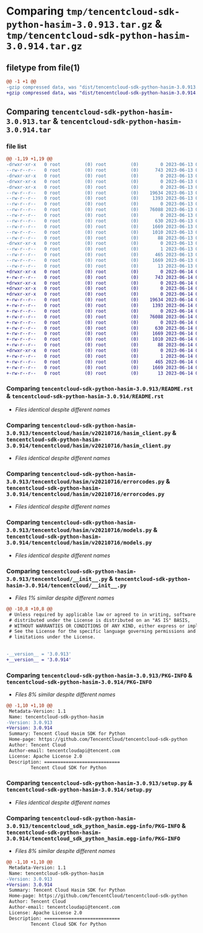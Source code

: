 # Comparing `tmp/tencentcloud-sdk-python-hasim-3.0.913.tar.gz` & `tmp/tencentcloud-sdk-python-hasim-3.0.914.tar.gz`

## filetype from file(1)

```diff
@@ -1 +1 @@
-gzip compressed data, was "dist/tencentcloud-sdk-python-hasim-3.0.913.tar", last modified: Tue Jun 13 02:12:30 2023, max compression
+gzip compressed data, was "dist/tencentcloud-sdk-python-hasim-3.0.914.tar", last modified: Wed Jun 14 00:27:25 2023, max compression
```

## Comparing `tencentcloud-sdk-python-hasim-3.0.913.tar` & `tencentcloud-sdk-python-hasim-3.0.914.tar`

### file list

```diff
@@ -1,19 +1,19 @@
-drwxr-xr-x   0 root         (0) root         (0)        0 2023-06-13 02:12:30.000000 tencentcloud-sdk-python-hasim-3.0.913/
--rw-r--r--   0 root         (0) root         (0)      743 2023-06-13 02:12:30.000000 tencentcloud-sdk-python-hasim-3.0.913/README.rst
-drwxr-xr-x   0 root         (0) root         (0)        0 2023-06-13 02:12:30.000000 tencentcloud-sdk-python-hasim-3.0.913/tencentcloud/
-drwxr-xr-x   0 root         (0) root         (0)        0 2023-06-13 02:12:30.000000 tencentcloud-sdk-python-hasim-3.0.913/tencentcloud/hasim/
-drwxr-xr-x   0 root         (0) root         (0)        0 2023-06-13 02:12:30.000000 tencentcloud-sdk-python-hasim-3.0.913/tencentcloud/hasim/v20210716/
--rw-r--r--   0 root         (0) root         (0)    19634 2023-06-13 02:12:30.000000 tencentcloud-sdk-python-hasim-3.0.913/tencentcloud/hasim/v20210716/hasim_client.py
--rw-r--r--   0 root         (0) root         (0)     1393 2023-06-13 02:12:30.000000 tencentcloud-sdk-python-hasim-3.0.913/tencentcloud/hasim/v20210716/errorcodes.py
--rw-r--r--   0 root         (0) root         (0)        0 2023-06-13 02:12:30.000000 tencentcloud-sdk-python-hasim-3.0.913/tencentcloud/hasim/v20210716/__init__.py
--rw-r--r--   0 root         (0) root         (0)    76088 2023-06-13 02:12:30.000000 tencentcloud-sdk-python-hasim-3.0.913/tencentcloud/hasim/v20210716/models.py
--rw-r--r--   0 root         (0) root         (0)        0 2023-06-13 02:12:30.000000 tencentcloud-sdk-python-hasim-3.0.913/tencentcloud/hasim/__init__.py
--rw-r--r--   0 root         (0) root         (0)      630 2023-06-13 02:12:30.000000 tencentcloud-sdk-python-hasim-3.0.913/tencentcloud/__init__.py
--rw-r--r--   0 root         (0) root         (0)     1669 2023-06-13 02:12:30.000000 tencentcloud-sdk-python-hasim-3.0.913/PKG-INFO
--rw-r--r--   0 root         (0) root         (0)     1010 2023-06-13 02:12:30.000000 tencentcloud-sdk-python-hasim-3.0.913/setup.py
--rw-r--r--   0 root         (0) root         (0)       88 2023-06-13 02:12:30.000000 tencentcloud-sdk-python-hasim-3.0.913/setup.cfg
-drwxr-xr-x   0 root         (0) root         (0)        0 2023-06-13 02:12:30.000000 tencentcloud-sdk-python-hasim-3.0.913/tencentcloud_sdk_python_hasim.egg-info/
--rw-r--r--   0 root         (0) root         (0)        1 2023-06-13 02:12:30.000000 tencentcloud-sdk-python-hasim-3.0.913/tencentcloud_sdk_python_hasim.egg-info/dependency_links.txt
--rw-r--r--   0 root         (0) root         (0)      465 2023-06-13 02:12:30.000000 tencentcloud-sdk-python-hasim-3.0.913/tencentcloud_sdk_python_hasim.egg-info/SOURCES.txt
--rw-r--r--   0 root         (0) root         (0)     1669 2023-06-13 02:12:30.000000 tencentcloud-sdk-python-hasim-3.0.913/tencentcloud_sdk_python_hasim.egg-info/PKG-INFO
--rw-r--r--   0 root         (0) root         (0)       13 2023-06-13 02:12:30.000000 tencentcloud-sdk-python-hasim-3.0.913/tencentcloud_sdk_python_hasim.egg-info/top_level.txt
+drwxr-xr-x   0 root         (0) root         (0)        0 2023-06-14 00:27:25.000000 tencentcloud-sdk-python-hasim-3.0.914/
+-rw-r--r--   0 root         (0) root         (0)      743 2023-06-14 00:27:25.000000 tencentcloud-sdk-python-hasim-3.0.914/README.rst
+drwxr-xr-x   0 root         (0) root         (0)        0 2023-06-14 00:27:25.000000 tencentcloud-sdk-python-hasim-3.0.914/tencentcloud/
+drwxr-xr-x   0 root         (0) root         (0)        0 2023-06-14 00:27:25.000000 tencentcloud-sdk-python-hasim-3.0.914/tencentcloud/hasim/
+drwxr-xr-x   0 root         (0) root         (0)        0 2023-06-14 00:27:25.000000 tencentcloud-sdk-python-hasim-3.0.914/tencentcloud/hasim/v20210716/
+-rw-r--r--   0 root         (0) root         (0)    19634 2023-06-14 00:27:25.000000 tencentcloud-sdk-python-hasim-3.0.914/tencentcloud/hasim/v20210716/hasim_client.py
+-rw-r--r--   0 root         (0) root         (0)     1393 2023-06-14 00:27:25.000000 tencentcloud-sdk-python-hasim-3.0.914/tencentcloud/hasim/v20210716/errorcodes.py
+-rw-r--r--   0 root         (0) root         (0)        0 2023-06-14 00:27:25.000000 tencentcloud-sdk-python-hasim-3.0.914/tencentcloud/hasim/v20210716/__init__.py
+-rw-r--r--   0 root         (0) root         (0)    76088 2023-06-14 00:27:25.000000 tencentcloud-sdk-python-hasim-3.0.914/tencentcloud/hasim/v20210716/models.py
+-rw-r--r--   0 root         (0) root         (0)        0 2023-06-14 00:27:25.000000 tencentcloud-sdk-python-hasim-3.0.914/tencentcloud/hasim/__init__.py
+-rw-r--r--   0 root         (0) root         (0)      630 2023-06-14 00:27:25.000000 tencentcloud-sdk-python-hasim-3.0.914/tencentcloud/__init__.py
+-rw-r--r--   0 root         (0) root         (0)     1669 2023-06-14 00:27:25.000000 tencentcloud-sdk-python-hasim-3.0.914/PKG-INFO
+-rw-r--r--   0 root         (0) root         (0)     1010 2023-06-14 00:27:25.000000 tencentcloud-sdk-python-hasim-3.0.914/setup.py
+-rw-r--r--   0 root         (0) root         (0)       88 2023-06-14 00:27:25.000000 tencentcloud-sdk-python-hasim-3.0.914/setup.cfg
+drwxr-xr-x   0 root         (0) root         (0)        0 2023-06-14 00:27:25.000000 tencentcloud-sdk-python-hasim-3.0.914/tencentcloud_sdk_python_hasim.egg-info/
+-rw-r--r--   0 root         (0) root         (0)        1 2023-06-14 00:27:25.000000 tencentcloud-sdk-python-hasim-3.0.914/tencentcloud_sdk_python_hasim.egg-info/dependency_links.txt
+-rw-r--r--   0 root         (0) root         (0)      465 2023-06-14 00:27:25.000000 tencentcloud-sdk-python-hasim-3.0.914/tencentcloud_sdk_python_hasim.egg-info/SOURCES.txt
+-rw-r--r--   0 root         (0) root         (0)     1669 2023-06-14 00:27:25.000000 tencentcloud-sdk-python-hasim-3.0.914/tencentcloud_sdk_python_hasim.egg-info/PKG-INFO
+-rw-r--r--   0 root         (0) root         (0)       13 2023-06-14 00:27:25.000000 tencentcloud-sdk-python-hasim-3.0.914/tencentcloud_sdk_python_hasim.egg-info/top_level.txt
```

### Comparing `tencentcloud-sdk-python-hasim-3.0.913/README.rst` & `tencentcloud-sdk-python-hasim-3.0.914/README.rst`

 * *Files identical despite different names*

### Comparing `tencentcloud-sdk-python-hasim-3.0.913/tencentcloud/hasim/v20210716/hasim_client.py` & `tencentcloud-sdk-python-hasim-3.0.914/tencentcloud/hasim/v20210716/hasim_client.py`

 * *Files identical despite different names*

### Comparing `tencentcloud-sdk-python-hasim-3.0.913/tencentcloud/hasim/v20210716/errorcodes.py` & `tencentcloud-sdk-python-hasim-3.0.914/tencentcloud/hasim/v20210716/errorcodes.py`

 * *Files identical despite different names*

### Comparing `tencentcloud-sdk-python-hasim-3.0.913/tencentcloud/hasim/v20210716/models.py` & `tencentcloud-sdk-python-hasim-3.0.914/tencentcloud/hasim/v20210716/models.py`

 * *Files identical despite different names*

### Comparing `tencentcloud-sdk-python-hasim-3.0.913/tencentcloud/__init__.py` & `tencentcloud-sdk-python-hasim-3.0.914/tencentcloud/__init__.py`

 * *Files 1% similar despite different names*

```diff
@@ -10,8 +10,8 @@
 # Unless required by applicable law or agreed to in writing, software
 # distributed under the License is distributed on an "AS IS" BASIS,
 # WITHOUT WARRANTIES OR CONDITIONS OF ANY KIND, either express or implied.
 # See the License for the specific language governing permissions and
 # limitations under the License.
 
 
-__version__ = '3.0.913'
+__version__ = '3.0.914'
```

### Comparing `tencentcloud-sdk-python-hasim-3.0.913/PKG-INFO` & `tencentcloud-sdk-python-hasim-3.0.914/PKG-INFO`

 * *Files 8% similar despite different names*

```diff
@@ -1,10 +1,10 @@
 Metadata-Version: 1.1
 Name: tencentcloud-sdk-python-hasim
-Version: 3.0.913
+Version: 3.0.914
 Summary: Tencent Cloud Hasim SDK for Python
 Home-page: https://github.com/TencentCloud/tencentcloud-sdk-python
 Author: Tencent Cloud
 Author-email: tencentcloudapi@tencent.com
 License: Apache License 2.0
 Description: ============================
         Tencent Cloud SDK for Python
```

### Comparing `tencentcloud-sdk-python-hasim-3.0.913/setup.py` & `tencentcloud-sdk-python-hasim-3.0.914/setup.py`

 * *Files identical despite different names*

### Comparing `tencentcloud-sdk-python-hasim-3.0.913/tencentcloud_sdk_python_hasim.egg-info/PKG-INFO` & `tencentcloud-sdk-python-hasim-3.0.914/tencentcloud_sdk_python_hasim.egg-info/PKG-INFO`

 * *Files 8% similar despite different names*

```diff
@@ -1,10 +1,10 @@
 Metadata-Version: 1.1
 Name: tencentcloud-sdk-python-hasim
-Version: 3.0.913
+Version: 3.0.914
 Summary: Tencent Cloud Hasim SDK for Python
 Home-page: https://github.com/TencentCloud/tencentcloud-sdk-python
 Author: Tencent Cloud
 Author-email: tencentcloudapi@tencent.com
 License: Apache License 2.0
 Description: ============================
         Tencent Cloud SDK for Python
```

